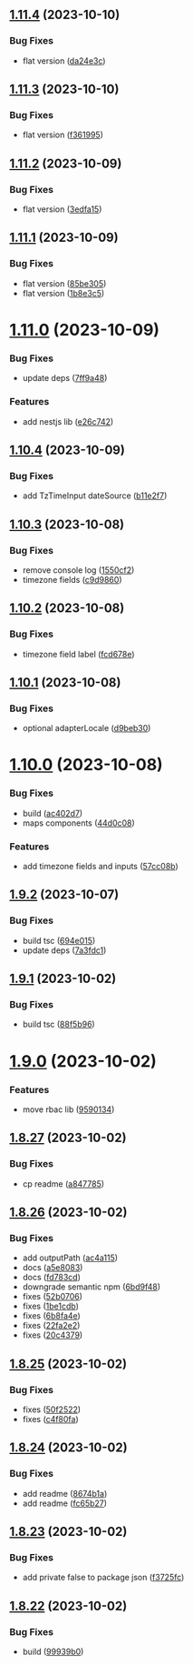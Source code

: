 ## [1.11.4](https://github.com/ra-libs/nx-libraries/compare/react-v1.11.3...react-v1.11.4) (2023-10-10)


### Bug Fixes

* flat version ([da24e3c](https://github.com/ra-libs/nx-libraries/commit/da24e3c4cae1bd5a764b085fa34cad69fdfc4a2f))

## [1.11.3](https://github.com/ra-libs/nx-libraries/compare/react-v1.11.2...react-v1.11.3) (2023-10-10)


### Bug Fixes

* flat version ([f361995](https://github.com/ra-libs/nx-libraries/commit/f3619953fd069a3a0fa2ad4c90d7f4da5aead933))

## [1.11.2](https://github.com/ra-libs/nx-libraries/compare/react-v1.11.1...react-v1.11.2) (2023-10-09)

### Bug Fixes

- flat version ([3edfa15](https://github.com/ra-libs/nx-libraries/commit/3edfa15330a3c63126ae99b01e4e6a79b9c89f23))

## [1.11.1](https://github.com/ra-libs/nx-libraries/compare/react-v1.11.0...react-v1.11.1) (2023-10-09)

### Bug Fixes

- flat version ([85be305](https://github.com/ra-libs/nx-libraries/commit/85be3051e4b98aad8350033e6feeacd532c73ad0))
- flat version ([1b8e3c5](https://github.com/ra-libs/nx-libraries/commit/1b8e3c5a31b988efe75d30c1b55f53d9370a89ab))

# [1.11.0](https://github.com/ra-libs/nx-libraries/compare/react-v1.10.4...react-v1.11.0) (2023-10-09)

### Bug Fixes

- update deps ([7ff9a48](https://github.com/ra-libs/nx-libraries/commit/7ff9a48e83c3572c964894492f711eb33fd1830c))

### Features

- add nestjs lib ([e26c742](https://github.com/ra-libs/nx-libraries/commit/e26c74244fcc51f76004b42449553f5615e91e25))

## [1.10.4](https://github.com/ra-libs/nx-libraries/compare/react-v1.10.3...react-v1.10.4) (2023-10-09)

### Bug Fixes

- add TzTimeInput dateSource ([b11e2f7](https://github.com/ra-libs/nx-libraries/commit/b11e2f7f33cd3789008e2be894e8f249d2141ca9))

## [1.10.3](https://github.com/ra-libs/nx-libraries/compare/react-v1.10.2...react-v1.10.3) (2023-10-08)

### Bug Fixes

- remove console log ([1550cf2](https://github.com/ra-libs/nx-libraries/commit/1550cf241f32df4921550048f6b7c7a891655726))
- timezone fields ([c9d9860](https://github.com/ra-libs/nx-libraries/commit/c9d98603526117d13d9b7ab28b5fe3f105546348))

## [1.10.2](https://github.com/ra-libs/nx-libraries/compare/react-v1.10.1...react-v1.10.2) (2023-10-08)

### Bug Fixes

- timezone field label ([fcd678e](https://github.com/ra-libs/nx-libraries/commit/fcd678e6be1c07681f042c57cea5e4d4f1bd5eb8))

## [1.10.1](https://github.com/ra-libs/nx-libraries/compare/react-v1.10.0...react-v1.10.1) (2023-10-08)

### Bug Fixes

- optional adapterLocale ([d9beb30](https://github.com/ra-libs/nx-libraries/commit/d9beb309cb886852ee8c88360b91a8afcb5e2030))

# [1.10.0](https://github.com/ra-libs/nx-libraries/compare/react-v1.9.2...react-v1.10.0) (2023-10-08)

### Bug Fixes

- build ([ac402d7](https://github.com/ra-libs/nx-libraries/commit/ac402d79a173543b0df57e4d648cd8143a65f098))
- maps components ([44d0c08](https://github.com/ra-libs/nx-libraries/commit/44d0c08f9d8c0f5767ce646823deeb80287ea68f))

### Features

- add timezone fields and inputs ([57cc08b](https://github.com/ra-libs/nx-libraries/commit/57cc08b770dfff726f3f67460cb19f76fde54084))

## [1.9.2](https://github.com/ra-libs/nx-libraries/compare/react-v1.9.1...react-v1.9.2) (2023-10-07)

### Bug Fixes

- build tsc ([694e015](https://github.com/ra-libs/nx-libraries/commit/694e0156fc39fd470b60c704f92e46c5a5b66293))
- update deps ([7a3fdc1](https://github.com/ra-libs/nx-libraries/commit/7a3fdc1468f395a220d5777c62d27200302f7f8d))

## [1.9.1](https://github.com/ra-libs/nx-libraries/compare/react-v1.9.0...react-v1.9.1) (2023-10-02)

### Bug Fixes

- build tsc ([88f5b96](https://github.com/ra-libs/nx-libraries/commit/88f5b9673ad7fa79088690d235cf2242abf1d4e5))

# [1.9.0](https://github.com/ra-libs/nx-libraries/compare/react-v1.8.27...react-v1.9.0) (2023-10-02)

### Features

- move rbac lib ([9590134](https://github.com/ra-libs/nx-libraries/commit/9590134d639691068d9b98b3d1823bd54a4de8d0))

## [1.8.27](https://github.com/ra-libs/nx-libraries/compare/react-v1.8.26...react-v1.8.27) (2023-10-02)

### Bug Fixes

- cp readme ([a847785](https://github.com/ra-libs/nx-libraries/commit/a8477859e2b0c027bf425e804fe9019f156bb61d))

## [1.8.26](https://github.com/ra-libs/nx-libraries/compare/react-v1.8.25...react-v1.8.26) (2023-10-02)

### Bug Fixes

- add outputPath ([ac4a115](https://github.com/ra-libs/nx-libraries/commit/ac4a11559b5fff34d647f3e3490e9a2b23101a14))
- docs ([a5e8083](https://github.com/ra-libs/nx-libraries/commit/a5e80837d12139c86f5209873e2fa66631719e15))
- docs ([fd783cd](https://github.com/ra-libs/nx-libraries/commit/fd783cd1b19d82d34a1d466f7a07ffed24a6457a))
- downgrade semantic npm ([6bd9f48](https://github.com/ra-libs/nx-libraries/commit/6bd9f48844cac13966dafcd4a5507ac2b502b169))
- fixes ([52b0706](https://github.com/ra-libs/nx-libraries/commit/52b070665406c8a1c5dd97933360c3a6e1909b22))
- fixes ([1be1cdb](https://github.com/ra-libs/nx-libraries/commit/1be1cdbfde06484799e0651dac014bab51713db2))
- fixes ([6b8fa4e](https://github.com/ra-libs/nx-libraries/commit/6b8fa4e7a03b44e561296ebdce12072e565b59b5))
- fixes ([22fa2e2](https://github.com/ra-libs/nx-libraries/commit/22fa2e2e010c9712c46969780cc8a5b078fa756b))
- fixes ([20c4379](https://github.com/ra-libs/nx-libraries/commit/20c4379c1dfff6ccfed336240b442c768e3209cf))

## [1.8.25](https://github.com/ra-libs/nx-libraries/compare/react-v1.8.24...react-v1.8.25) (2023-10-02)

### Bug Fixes

- fixes ([50f2522](https://github.com/ra-libs/nx-libraries/commit/50f2522d1fe6d06f782efa57c587314ebe97d2df))
- fixes ([c4f80fa](https://github.com/ra-libs/nx-libraries/commit/c4f80fafe9b069ad77384f464523aeb547102df7))

## [1.8.24](https://github.com/ra-libs/nx-libraries/compare/react-v1.8.23...react-v1.8.24) (2023-10-02)

### Bug Fixes

- add readme ([8674b1a](https://github.com/ra-libs/nx-libraries/commit/8674b1a5b99d4889a2beb4983f7bdf181192d1c8))
- add readme ([fc65b27](https://github.com/ra-libs/nx-libraries/commit/fc65b2745757ffbe8ce6a7981b966605bfcbce91))

## [1.8.23](https://github.com/ra-libs/nx-libraries/compare/react-v1.8.22...react-v1.8.23) (2023-10-02)

### Bug Fixes

- add private false to package json ([f3725fc](https://github.com/ra-libs/nx-libraries/commit/f3725fc0357369546ca998f9c33ec7c102a3ea06))

## [1.8.22](https://github.com/ra-libs/nx-libraries/compare/react-v1.8.21...react-v1.8.22) (2023-10-02)

### Bug Fixes

- build ([99939b0](https://github.com/ra-libs/nx-libraries/commit/99939b085c52eac51d85daf69d5f925dcc464392))
